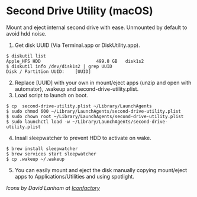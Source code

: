 # Second Drive Utility (macOS)

Mount and eject internal second drive with ease. Unmounted by default to avoid hdd noise.

1. Get disk UUID (Via Terminal.app or DiskUtility.app).
```console
$ diskutil list
Apple_HFS HDD                     499.8 GB   disk1s2
$ diskutil info /dev/disk1s2 | grep UUID
Disk / Partition UUID:    [UUID]
```
2. Replace [UUID] with your own in mount/eject apps (unzip and open with automator), .wakeup and second-drive-utility.plist.
3. Load script to launch on boot.
```console
$ cp  second-drive-utility.plist ~/Library/LaunchAgents
$ sudo chmod 600 ~/Library/LaunchAgents/second-drive-utility.plist
$ sudo chown root ~/Library/LaunchAgents/second-drive-utility.plist
$ sudo launchctl load -w ~/Library/LaunchAgents/second-drive-utility.plist
```
4. Insall sleepwatcher to prevent HDD to activate on wake.
```console
$ brew install sleepwatcher
$ brew services start sleepwatcher
$ cp .wakeup ~/.wakeup
```
5. You can easily mount and eject the disk manually copying mount/eject apps to Applications/Utilities and using spotlight.


*Icons by David Lanham at [Iconfactory](https://iconfactory.com/freeware/preview/amra)*
